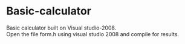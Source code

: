 # Basic-calculator
Basic calculator built on Visual studio-2008.<br /> Open the file form.h using visual studio 2008 and compile for results.

